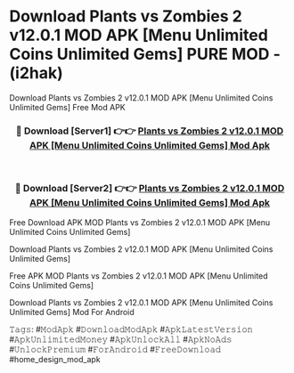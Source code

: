 # Download Plants vs Zombies 2 v12.0.1 MOD APK [Menu Unlimited Coins Unlimited Gems] PURE MOD - (i2hak)
Download Plants vs Zombies 2 v12.0.1 MOD APK [Menu Unlimited Coins Unlimited Gems] Free Mod APK

<div align="center">
<h3>🔴 Download [Server1] 👉👉 <a href="https://apk-comot.site?title=Plants_vs_Zombies_2_v12.0.1_MOD_APK_[Menu_Unlimited_Coins_Unlimited_Gems]">Plants vs Zombies 2 v12.0.1 MOD APK [Menu Unlimited Coins Unlimited Gems] Mod Apk</a></h3><br>

<h3>🔴 Download [Server2] 👉👉 <a href="https://apk-comot.site?title=Plants_vs_Zombies_2_v12.0.1_MOD_APK_[Menu_Unlimited_Coins_Unlimited_Gems]">Plants vs Zombies 2 v12.0.1 MOD APK [Menu Unlimited Coins Unlimited Gems] Mod Apk</a></h3>
</div>


Free Download APK MOD Plants vs Zombies 2 v12.0.1 MOD APK [Menu Unlimited Coins Unlimited Gems]

Download Plants vs Zombies 2 v12.0.1 MOD APK [Menu Unlimited Coins Unlimited Gems] 

Free APK MOD Plants vs Zombies 2 v12.0.1 MOD APK [Menu Unlimited Coins Unlimited Gems] 

Download Plants vs Zombies 2 v12.0.1 MOD APK [Menu Unlimited Coins Unlimited Gems] Mod For Android

𝚃𝚊𝚐𝚜: #𝙼𝚘𝚍𝙰𝚙𝚔 #𝙳𝚘𝚠𝚗𝚕𝚘𝚊𝚍𝙼𝚘𝚍𝙰𝚙𝚔 #𝙰𝚙𝚔𝙻𝚊𝚝𝚎𝚜𝚝𝚅𝚎𝚛𝚜𝚒𝚘𝚗 #𝙰𝚙𝚔𝚄𝚗𝚕𝚒𝚖𝚒𝚝𝚎𝚍𝙼𝚘𝚗𝚎𝚢 #𝙰𝚙𝚔𝚄𝚗𝚕𝚘𝚌𝚔𝙰𝚕𝚕 #𝙰𝚙𝚔𝙽𝚘𝙰𝚍𝚜 #𝚄𝚗𝚕𝚘𝚌𝚔𝙿𝚛𝚎𝚖𝚒𝚞𝚖 #𝙵𝚘𝚛𝙰𝚗𝚍𝚛𝚘𝚒𝚍 #𝙵𝚛𝚎𝚎𝙳𝚘𝚠𝚗𝚕𝚘𝚊𝚍 #home_design_mod_apk